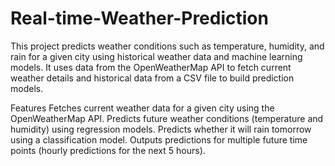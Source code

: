# Real-time-Weather-Prediction

This project predicts weather conditions such as temperature, humidity, and rain for a given city using historical weather data and machine learning models. It uses data from the OpenWeatherMap API to fetch current weather details and historical data from a CSV file to build prediction models.

Features
Fetches current weather data for a given city using the OpenWeatherMap API.
Predicts future weather conditions (temperature and humidity) using regression models.
Predicts whether it will rain tomorrow using a classification model.
Outputs predictions for multiple future time points (hourly predictions for the next 5 hours).
